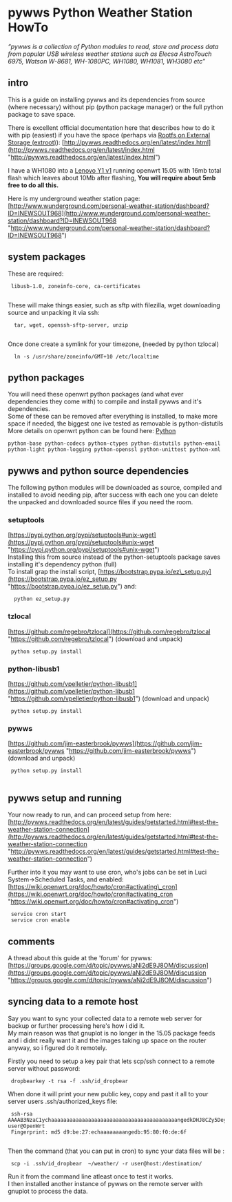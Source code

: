 # pywws Python Weather Station HowTo

*“pywws is a collection of Python modules to read, store and process data from popular USB wireless weather stations such as Elecsa AstroTouch 6975, Watson W-8681, WH-1080PC, WH1080, WH1081, WH3080 etc”*

## intro

This is a guide on installing pywws and its dependencies from source (where necessary) without pip (python package manager) or the full python package to save space.

There is excellent official documentation here that describes how to do it with pip (easiest) if you have the space (perhaps via [Rootfs on External Storage (extroot)](/docs/guide-user/additional-software/extroot_configuration "docs:guide-user:additional-software:extroot_configuration")): [http://pywws.readthedocs.org/en/latest/index.html](http://pywws.readthedocs.org/en/latest/index.html "http://pywws.readthedocs.org/en/latest/index.html")

I have a WH1080 into a [Lenovo Y1 v1](/toh/lenovo/y1 "toh:lenovo:y1") running openwrt 15.05 with 16mb total flash which leaves about 10Mb after flashing, **You will require about 5mb free to do all this.**

Here is my underground weather station page: [http://www.wunderground.com/personal-weather-station/dashboard?ID=INEWSOUT968](http://www.wunderground.com/personal-weather-station/dashboard?ID=INEWSOUT968 "http://www.wunderground.com/personal-weather-station/dashboard?ID=INEWSOUT968")

## system packages

These are required:

```
 libusb-1.0, zoneinfo-core, ca-certificates
 
```

These will make things easier, such as sftp with filezilla, wget downloading source and unpacking it via ssh:

```
  tar, wget, openssh-sftp-server, unzip
 
```

Once done create a symlink for your timezone, (needed by python tzlocal)

```
  ln -s /usr/share/zoneinfo/GMT+10 /etc/localtime
```

## python packages

You will need these openwrt python packages (and what ever dependencies they come with) to compile and install pywws and it's dependencies.  
Some of these can be removed after everything is installed, to make more space if needed, the biggest one ive tested as removable is python-distutils  
More details on openwrt python can be found here: [Python](/docs/guide-user/services/python "docs:guide-user:services:python")

```
python-base python-codecs python-ctypes python-distutils python-email python-light python-logging python-openssl python-unittest python-xml
```

## pywws and python source dependencies

The following python modules will be downloaded as source, compiled and installed to avoid needing pip, after success with each one you can delete the unpacked and downloaded source files if you need the room.

### setuptools

[https://pypi.python.org/pypi/setuptools#unix-wget](https://pypi.python.org/pypi/setuptools#unix-wget "https://pypi.python.org/pypi/setuptools#unix-wget")  
Installing this from source instead of the python-setuptools package saves installing it's dependency python (full)  
To install grap the install script, [https://bootstrap.pypa.io/ez\_setup.py](https://bootstrap.pypa.io/ez_setup.py "https://bootstrap.pypa.io/ez_setup.py") and:

```
  python ez_setup.py
```

### tzlocal

[https://github.com/regebro/tzlocal](https://github.com/regebro/tzlocal "https://github.com/regebro/tzlocal") (download and unpack)

```
 python setup.py install
```

### python-libusb1

[https://github.com/vpelletier/python-libusb1](https://github.com/vpelletier/python-libusb1 "https://github.com/vpelletier/python-libusb1") (download and unpack)

```
 python setup.py install
```

### pywws

[https://github.com/jim-easterbrook/pywws](https://github.com/jim-easterbrook/pywws "https://github.com/jim-easterbrook/pywws") (download and unpack)

```
 python setup.py install
 
```

## pywws setup and running

Your now ready to run, and can proceed setup from here: [http://pywws.readthedocs.org/en/latest/guides/getstarted.html#test-the-weather-station-connection](http://pywws.readthedocs.org/en/latest/guides/getstarted.html#test-the-weather-station-connection "http://pywws.readthedocs.org/en/latest/guides/getstarted.html#test-the-weather-station-connection")

Further into it you may want to use cron, who's jobs can be set in Luci System→Scheduled Tasks, and enabled: [https://wiki.openwrt.org/doc/howto/cron#activating\_cron](https://wiki.openwrt.org/doc/howto/cron#activating_cron "https://wiki.openwrt.org/doc/howto/cron#activating_cron")

```
 service cron start
 service cron enable
```

## comments

A thread about this guide at the 'forum' for pywws: [https://groups.google.com/d/topic/pywws/aNi2dE9J8OM/discussion](https://groups.google.com/d/topic/pywws/aNi2dE9J8OM/discussion "https://groups.google.com/d/topic/pywws/aNi2dE9J8OM/discussion")

## syncing data to a remote host

Say you want to sync your collected data to a remote web server for backup or further processing here's how i did it.  
My main reason was that gnuplot is no longer in the 15.05 package feeds and i didnt really want it and the images taking up space on the router anyway, so i figured do it remotely.

Firstly you need to setup a key pair that lets scp/ssh connect to a remote server without password:

```
 dropbearkey -t rsa -f .ssh/id_dropbear
```

When done it will print your new public key, copy and past it all to your server users .ssh/authorized\_keys file:

```
 ssh-rsa AAAAB3NzaC1ychaaaaaaaaaaaaaaaaaaaaaaaaaaaaaaaaaaaaaaaaangedkDHJ8CZy5Dey+l7C2tS357e+Xtgs+INv5DZ user@OpenWrt
 Fingerprint: md5 d9:be:27:echaaaaaaaangedb:95:80:f0:de:6f
 
```

Then the command (that you can put in cron) to sync your data files will be :

```
 scp -i .ssh/id_dropbear  ~/weather/ -r user@host:/destination/
```

Run it from the command line atleast once to test it works.  
I then installed another instance of pywws on the remote server with gnuplot to process the data.
